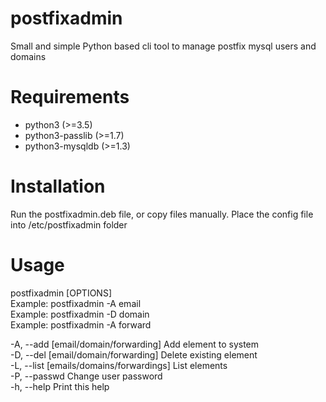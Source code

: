 # postfixadmin

Small and simple Python based cli tool to manage postfix mysql users and domains

# Requirements
- python3 (>=3.5)
- python3-passlib (>=1.7)
- python3-mysqldb (>=1.3)

# Installation
Run the postfixadmin.deb file, or copy files manually. Place the config file into /etc/postfixadmin folder

# Usage
postfixadmin [OPTIONS]  
Example: postfixadmin -A email <email>  
Example: postfixadmin -D domain <domain>  
Example: postfixadmin -A forward <from email> <to email>  
    
-A, --add  [email/domain/forwarding]       Add element to system  
-D, --del  [email/domain/forwarding]       Delete existing element  
-L, --list [emails/domains/forwardings]     List elements  
-P, --passwd                               Change user password  
-h, --help                                 Print this help  
